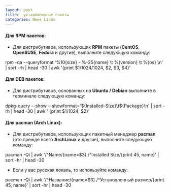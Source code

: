 ```yaml
---
layout: post
title:  установленные пакеты
categories: News Linux
---
```


#### Для RPM пакетов:

- Для дистрибутивов, использующих **RPM** пакеты (**CentOS**, **OpenSUSE**, **Fedora** и другие), 
выполните следующую команду:

rpm -qa --queryformat '%10{size} - %-25{name} \t %{version} \t %{os} \n' | sort -rh | head -30 
| awk '{print $1/1024/1024, $2, $3, $4}'

#### Для DEB пакетов: 

- Для дистрибутивов, основанных на **Ubuntu / Debian** выполните в терминале следующую команду:

dpkg-query --show --showformat='${Installed-Size}\t${Package}\n' | sort -rh | head -30 | awk '
{print $1/1024, $2}'

#### Для pacman (Arch Linux):

- Для дистрибутивов, использующих пакетный менеджер **pacman** (это прежде всего **ArchLinux** и 
другие), выполните следующую команду:

pacman -Qi | awk '/^Name/{name=$3} /^Installed Size/{print $4$5, name}' | sort -hr | head -30

- Если у вас русская локаль, то используйте команду:

pacman -Qi | awk '/^Название/{name=$3} /^Установленный размер/{print $4$5, name}' | sort -hr | 
head -30
